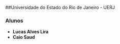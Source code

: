 ##Universidade do Estado do Rio de Janeiro - UERJ

### Alunos
  * **Lucas Alves Lira**
  * **Caio Saud**
